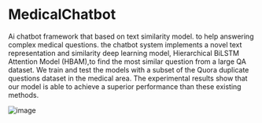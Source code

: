 # MedicalChatbot
  Ai chatbot framework that
  based on text similarity model. to help answering complex
  medical questions. the chatbot system implements a novel text
  representation and similarity deep learning model, Hierarchical
  BiLSTM Attention Model (HBAM),to find the most similar
  question from a large QA dataset. We train and test the models
  with a subset of the Quora duplicate questions dataset in the
  medical area. The experimental results show that our model
  is able to achieve a superior performance than these existing
  methods.
  
  ![image](https://user-images.githubusercontent.com/7030174/153766611-aa91f82f-cc91-4665-b460-b188db967e1a.png)
